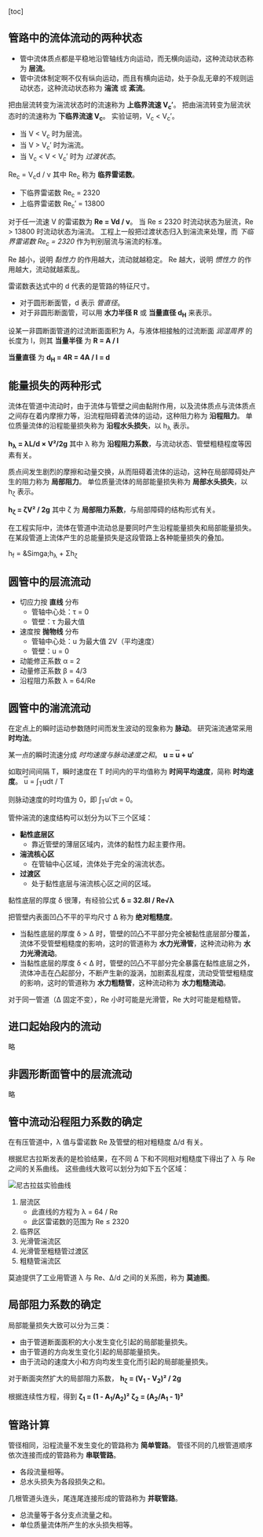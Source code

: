 [toc]

## 管路中的流体流动的两种状态

- 管中流体质点都是平稳地沿管轴线方向运动，而无横向运动，这种流动状态称为 **层流**。
- 管中流体制定啊不仅有纵向运动，而且有横向运动，处于杂乱无章的不规则运动状态，这种流动状态称为 **湍流** 或 **紊流**。

把由层流转变为湍流状态时的流速称为 **上临界流速 V<sub>c</sub>&prime;**。
把由湍流转变为层流状态时的流速称为 **下临界流速 V<sub>c</sub>**。
实验证明，V<sub>c</sub> &lt; V<sub>c</sub>&prime;。

- 当 V &lt; V<sub>c</sub> 时为层流。
- 当 V &gt; V<sub>c</sub>&prime; 时为湍流。
- 当 V<sub>c</sub> &lt; V &lt; V<sub>c</sub>&prime; 时为 *过渡状态*。

Re<sub>c</sub> = V<sub>c</sub>d / &nu;
其中 Re<sub>c</sub> 称为 **临界雷诺数**。

- 下临界雷诺数 Re<sub>c</sub> = 2320
- 上临界雷诺数 Re<sub>c</sub>&prime; = 13800

对于任一流速 V 的雷诺数为 **Re = Vd / &nu;**。
当 Re &le; 2320 时流动状态为层流，Re &gt; 13800 时流动状态为湍流。
工程上一般把过渡状态归入到湍流来处理，而 *下临界雷诺数 Re<sub>c</sub> = 2320* 作为判别层流与湍流的标准。

Re 越小，说明 *黏性力* 的作用越大，流动就越稳定。
Re 越大，说明 *惯性力* 的作用越大，流动就越紊乱。

雷诺数表达式中的 d 代表的是管路的特征尺寸。

- 对于圆形断面管，d 表示 *管直径*。
- 对于非圆形断面管，可以用 **水力半径 R** 或 **当量直径 d<sub>H</sub>** 来表示。

设某一非圆断面管道的过流断面面积为 A，与液体相接触的过流断面 *润湿周界* 的长度为 l，则其 **当量半径** 为
**R = A / l**

**当量直径** 为 **d<sub>H</sub> = 4R = 4A / l = d**

## 能量损失的两种形式

流体在管道中流动时，由于流体与管壁之间由黏附作用，以及流体质点与流体质点之间存在着内摩擦力等，沿流程阻碍着流体的运动，这种阻力称为 **沿程阻力**。
单位质量流体的沿程能量损失称为 **沿程水头损失**，以 h<sub>&lambda;</sub> 表示。

**h<sub>&lambda;</sub> = &lambda;L/d &times; V&sup2;/2g**
其中 &lambda; 称为 **沿程阻力系数**，与流动状态、管壁粗糙程度等因素有关。

质点间发生剧烈的摩擦和动量交换，从而阻碍着流体的运动，这种在局部障碍处产生的阻力称为 **局部阻力**。
单位质量流体的局部能量损失称为 **局部水头损失**，以 h<sub>&zeta;</sub> 表示。

**h<sub>&zeta;</sub> = &zeta;V&sup2; / 2g**
其中 &zeta; 为 **局部阻力系数**，与局部障碍的结构形式有关。

在工程实际中，流体在管道中流动总是要同时产生沿程能量损失和局部能量损失。
在某段管道上流体产生的总能量损失是这段管路上各种能量损失的叠加。

h<sub>f</sub> = &Simga;h<sub>&lambda;</sub> + &Sigma;h<sub>&zeta;</sub>

## 圆管中的层流流动

- 切应力按 **直线** 分布
    - 管轴中心处：&tau; = 0
    - 管壁：&tau; 为最大值
- 速度按 **抛物线** 分布
    - 管轴中心处：u 为最大值 2V（平均速度）
    - 管壁：u = 0
- 动能修正系数 &alpha; = 2
- 动量修正系数 &beta; = 4/3
- 沿程阻力系数 &lambda; = 64/Re

## 圆管中的湍流流动

在定点上的瞬时运动参数随时间而发生波动的现象称为 **脉动**。
研究湍流通常采用 **时均法**。

某一点的瞬时流速分成 *时均速度与脉动速度之和*。
**u = <span style="text-decoration: overline">u</span> + u&prime;**

如取时间间隔 T，瞬时速度在 T 时间内的平均值称为 **时间平均速度**，简称 **时均速度**。
<span style="text-decoration: overline">u</span> = &int;<sub>T</sub>udt / T

则脉动速度的时均值为 0，即 &int;<sub>T</sub>u&prime;dt = 0。

管仲湍流的速度结构可以划分为以下三个区域：

- **黏性底层区**
    - 靠近管壁的薄层区域内，流体的黏性力起主要作用。
- **湍流核心区**
    - 在管轴中心区域，流体处于完全的湍流状态。
- **过渡区**
    - 处于黏性底层与湍流核心区之间的区域。

黏性底层的厚度 &delta; 很薄，有经验公式
**&delta; = 32.8l / Re&radic;&lambda;**

把管壁内表面凹凸不平的平均尺寸 &Delta; 称为 **绝对粗糙度**。

- 当黏性底层的厚度 &delta; &gt; &Delta; 时，管壁的凹凸不平部分完全被黏性底层部分覆盖，流体不受管壁粗糙度的影响，这时的管道称为 **水力光滑管**，这种流动称为 **水力光滑流动**。
- 当黏性底层的厚度 &delta; &lt; &Delta; 时，管壁的凹凸不平部分完全暴露在黏性底层之外，流体冲击在凸起部分，不断产生新的漩涡，加剧紊乱程度，流动受管壁粗糙度的影响，这时的管道称为 **水力粗糙管**，这种流动称为 **水力粗糙流动**。

对于同一管道（&Delta; 固定不变），Re 小时可能是光滑管，Re 大时可能是粗糙管。

## 进口起始段内的流动

略

## 非圆形断面管中的层流流动

略

## 管中流动沿程阻力系数的确定

在有压管道中，&lambda; 值与雷诺数 Re 及管壁的相对粗糙度 &Delta;/d 有关。

根据尼古拉斯发表的是检验结果，在不同 &Delta; 下和不同相对粗糙度下得出了 &lambda; 与 Re 之间的关系曲线。
这些曲线大致可以划分为如下五个区域：

![尼古拉兹实验曲线](http://oxnec2zdn.bkt.clouddn.com/liutilixue/nigulazishiyanquxian.PNG)

1. 层流区
    - 此直线的方程为 &lambda; = 64 / Re
    - 此区雷诺数的范围为 Re &le; 2320
2. 临界区
3. 光滑管湍流区
4. 光滑管至粗糙管过渡区
5. 粗糙管湍流区

莫迪提供了工业用管道 &lambda; 与 Re、&Delta;/d 之间的关系图，称为 **莫迪图**。

## 局部阻力系数的确定

局部能量损失大致可以分为三类：

- 由于管道断面面积的大小发生变化引起的局部能量损失。
- 由于管道的方向发生变化引起的局部能量损失。
- 由于流动的速度大小和方向均发生变化而引起的局部能量损失。

对于断面突然扩大的局部阻力系数，
**h<sub>&zeta;</sub> = (V<sub>1</sub> - V<sub>2</sub>)&sup2; / 2g**

根据连续性方程，得到
**&zeta;<sub>1</sub> = (1 - A<sub>1</sub>/A<sub>2</sub>)&sup2;**
**&zeta;<sub>2</sub> = (A<sub>2</sub>/A<sub>1</sub> - 1)&sup2;**

## 管路计算

管径相同，沿程流量不发生变化的管路称为 **简单管路**。
管径不同的几根管道顺序依次连接而成的管路称为 **串联管路**。

- 各段流量相等。
- 总水头损失为各段损失之和。

几根管道头连头，尾连尾连接形成的管路称为 **并联管路**。

- 总流量等于各分支点流量之和。
- 单位质量流体所产生的水头损失相等。
